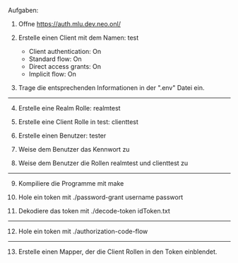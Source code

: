 Aufgaben:

1. Offne https://auth.mlu.dev.neo.onl/

2. Erstelle einen Client mit dem Namen: test
   - Client authentication: On
   - Standard flow: On
   - Direct access grants: On
   - Implicit flow: On

3. Trage die entsprechenden Informationen in der ".env" Datei ein.

----

4. Erstelle eine Realm Rolle: realmtest

5. Erstelle eine Client Rolle in test: clienttest

6. Erstelle einen Benutzer: tester

7. Weise dem Benutzer das Kennwort zu

8. Weise dem Benutzer die Rollen realmtest und clienttest zu

----

9. Kompiliere die Programme mit make

10. Hole ein token mit ./password-grant username passwort

11. Dekodiere das token mit ./decode-token idToken.txt

----

12. Hole ein token mit ./authorization-code-flow

----

13. Erstelle einen Mapper, der die Client Rollen in den Token einblendet.